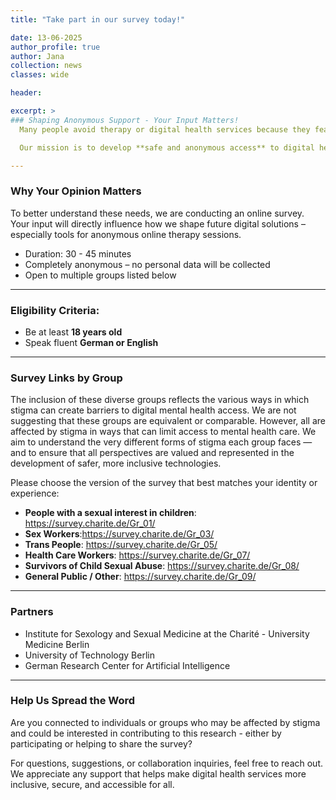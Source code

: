 ```yaml
---
title: "Take part in our survey today!"

date: 13-06-2025
author_profile: true
author: Jana
collection: news
classes: wide

header:

excerpt: >
### Shaping Anonymous Support - Your Input Matters!
  Many people avoid therapy or digital health services because they fear being judged or excluded due to sensitive personal characteristics. At the Berlin Institute of Health at Charité, we   are addressing this challenge through the VERANDA research project which is funded by the Federal Ministry of Research, Technology and Space.

  Our mission is to develop **safe and anonymous access** to digital health support such as psychotherapy – especially for individuals who currently avoid such services due to fear of         stigmatization.

---
```

### Why Your Opinion Matters

To better understand these needs, we are conducting an online survey. Your input will directly influence how we shape future digital solutions – especially tools for anonymous online therapy sessions.
<!--more-->
- Duration: 30 - 45 minutes  
- Completely anonymous – no personal data will be collected  
- Open to multiple groups listed below

---
### Eligibility Criteria:

- Be at least **18 years old**
- Speak fluent **German or English**

---
### Survey Links by Group

The inclusion of these diverse groups reflects the various ways in which stigma can create barriers to digital mental health access. We are not suggesting that these groups are equivalent or comparable. However, all are affected by stigma in ways that can limit access to mental health care. We aim to understand the very different forms of stigma each group faces — and to ensure that all perspectives are valued and represented in the development of safer, more inclusive technologies.

Please choose the version of the survey that best matches your identity or experience:
- **People with a sexual interest in children**: https://survey.charite.de/Gr_01/  
- **Sex Workers**:https://survey.charite.de/Gr_03/ 
- **Trans People**: https://survey.charite.de/Gr_05/  
- **Health Care Workers**: https://survey.charite.de/Gr_07/
- **Survivors of Child Sexual Abuse**: https://survey.charite.de/Gr_08/ 
- **General Public / Other**: https://survey.charite.de/Gr_09/ 

---
### Partners
- Institute for Sexology and Sexual Medicine at the Charité - University Medicine Berlin 
- University of Technology Berlin
- German Research Center for Artificial Intelligence 

---
### Help Us Spread the Word

Are you connected to individuals or groups who may be affected by stigma and could be interested in contributing to this research - either by participating or helping to share the survey?

For questions, suggestions, or collaboration inquiries, feel free to reach out.  
We appreciate any support that helps make digital health services more inclusive, secure, and accessible for all.
